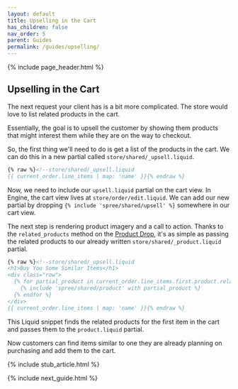 ```yaml
---
layout: default
title: Upselling in the Cart
has_children: false
nav_order: 5
parent: Guides
permalink: /guides/upselling/
---
```


{% include page_header.html %}

## Upselling in the Cart

The next request your client has is a bit more complicated. The store would love
to list related products in the cart.

Essentially, the goal is to upsell the customer by showing them products that
might interest them while they are on the way to checkout.

So, the first thing we'll need to do is get a list of the products in the cart.
We can do this in a new partial called `store/shared/_upsell.liquid`.

```html
{% raw %}<!--store/shared/_upsell.liquid
{{ current_order.line_items | map: 'name' }}{% endraw %}
```

Now, we need to include our `upsell.liquid` partial on the cart view. In Engine,
the cart view lives at `store/order/edit.liquid`. We can add our new partial by
dropping `{% include 'spree/shared/upsell' %}` somewhere in our cart view.

The next step is rendering product imagery and a call to action. Thanks to the
`related_products` method on the [Product Drop](), it's as simple as passing the
related products to our already written `store/shared/_product.liquid` partial.

```html
{% raw %}<!--store/shared/_upsell.liquid
<h1>Buy You Some Similar Items</h1>
<div class="row">
  {% for partial_product in current_order.line_items.first.product.related_products limit: 3 %}
    {% include 'spree/shared/product' with partial_product %}
  {% endfor %}
</div>
{{ current_order.line_items | map: 'name' }}{% endraw %}
```

This Liquid snippet finds the related products for the first item in the cart
and passes them to the `product.liquid` partial.

Now customers can find items similar to one they are already planning on
purchasing and add them to the cart.

{% include stub_article.html %}

{% include next_guide.html %}
